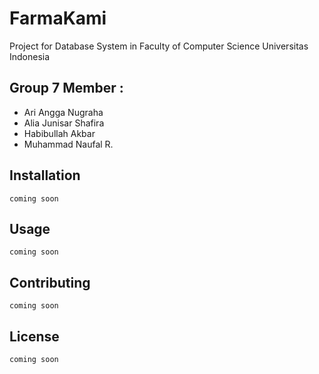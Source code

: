 # FarmaKami

Project for Database System in Faculty of Computer Science Universitas Indonesia

## Group 7 Member :
- Ari Angga Nugraha
- Alia Junisar Shafira
- Habibullah Akbar
- Muhammad Naufal R.

## Installation

```django
coming soon
```

## Usage

```django
coming soon
```

## Contributing
```django
coming soon
```

## License
```django
coming soon
```